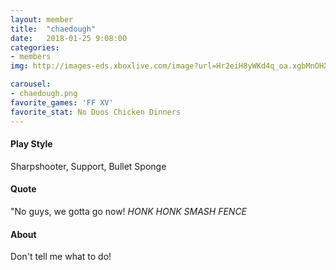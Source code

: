 ```yaml
---
layout: member
title:  "chaedough"
date:   2018-01-25 9:08:00
categories:
- members
img: http://images-eds.xboxlive.com/image?url=Hr2eiH8yWKd4q_oa.xgbMnOHX9HRDEMKjkwIswRQCT4jE324VJHdcCl8SxAtO7EPxbFlJDwGt4wlzrbPQqY.Tlu2738ES1S1d__pgY9WrYnunnLIbWmkyAiL1XL.d_obmscnIdZOWfdGqDdlZvbWXasBrs3QAERcxHrQ0Yy6s_A-&format=png

carousel:
- chaedough.png
favorite_games: 'FF XV'
favorite_stat: No Duos Chicken Dinners
---
```

#### Play Style
Sharpshooter, Support, Bullet Sponge

#### Quote
"No guys, we gotta go now! *HONK HONK* *SMASH FENCE*

#### About
Don't tell me what to do!
